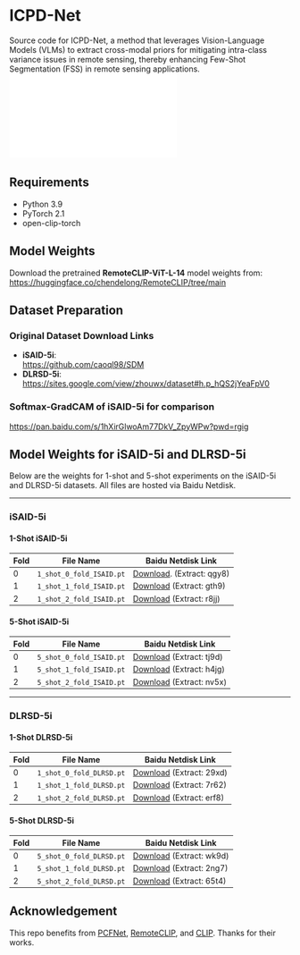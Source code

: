 # ICPD-Net

Source code for ICPD-Net, a method that leverages Vision-Language Models (VLMs) to extract cross-modal priors for mitigating intra-class variance issues in remote sensing, thereby enhancing Few-Shot Segmentation (FSS) in remote sensing applications.
![the overview](./overview.pdf)
## Requirements
- Python 3.9
- PyTorch 2.1
- open-clip-torch

## Model Weights
Download the pretrained ​**RemoteCLIP-ViT-L-14** model weights from:  
https://huggingface.co/chendelong/RemoteCLIP/tree/main

## Dataset Preparation
### Original Dataset Download Links
- ​**iSAID-5i**:  
  https://github.com/caoql98/SDM
- ​**DLRSD-5i**:  
  https://sites.google.com/view/zhouwx/dataset#h.p_hQS2jYeaFpV0
### **Softmax-GradCAM** of iSAID-5i for comparison
  https://pan.baidu.com/s/1hXirGlwoAm77DkV_ZpyWPw?pwd=rgig
## Model Weights for iSAID-5i and DLRSD-5i  
Below are the weights for 1-shot and 5-shot experiments on the iSAID-5i and DLRSD-5i datasets. All files are hosted via Baidu Netdisk.

---

### iSAID-5i  
#### 1-Shot iSAID-5i  
| Fold | File Name                    | Baidu Netdisk Link                                                                 |
|------|------------------------------|------------------------------------------------------------------------------------|
| 0    | `1_shot_0_fold_ISAID.pt`     | [Download](https://pan.baidu.com/s/1ToERONYuVy6syKCUYX_ukQ?pwd=qgy8). (Extract: qgy8) |
| 1    | `1_shot_1_fold_ISAID.pt`     | [Download](https://pan.baidu.com/s/1gOo_Hr1vP7MTS6hdFMfcdg?pwd=gth9) (Extract: gth9) |
| 2    | `1_shot_2_fold_ISAID.pt`     | [Download](https://pan.baidu.com/s/1TK4feEi6NaunlE6P1bFYZQ?pwd=r8jj) (Extract: r8jj) |

#### 5-Shot iSAID-5i  
| Fold | File Name                    | Baidu Netdisk Link                                                                 |
|------|------------------------------|------------------------------------------------------------------------------------|
| 0    | `5_shot_0_fold_ISAID.pt`     | [Download](https://pan.baidu.com/s/1wp8gZpT01JkTiKt51TWRyA?pwd=tj9d) (Extract: tj9d) |
| 1    | `5_shot_1_fold_ISAID.pt`     | [Download](https://pan.baidu.com/s/1gfQIA4qID60PUPFB_zSx4A?pwd=h4jg) (Extract: h4jg) |
| 2    | `5_shot_2_fold_ISAID.pt`     | [Download](https://pan.baidu.com/s/1ZDTDWGGxOO2_L74psTrXHw?pwd=nv5x) (Extract: nv5x) |

---

### DLRSD-5i  
#### 1-Shot DLRSD-5i  
| Fold | File Name                    | Baidu Netdisk Link                                                                 |
|------|------------------------------|------------------------------------------------------------------------------------|
| 0    | `1_shot_0_fold_DLRSD.pt`     | [Download](https://pan.baidu.com/s/1rd9ahHgt8gtC2IsWqb7k4A?pwd=29xd) (Extract: 29xd) |
| 1    | `1_shot_1_fold_DLRSD.pt`     | [Download](https://pan.baidu.com/s/13pedxzQQjFrFGOj1JjGLSA?pwd=7r62) (Extract: 7r62) |
| 2    | `1_shot_2_fold_DLRSD.pt`     | [Download](https://pan.baidu.com/s/1P1MTMdy7FIi6K35xjqjNnw?pwd=erf8) (Extract: erf8) |

#### 5-Shot DLRSD-5i  
| Fold | File Name                    | Baidu Netdisk Link                                                                 |
|------|------------------------------|------------------------------------------------------------------------------------|
| 0    | `5_shot_0_fold_DLRSD.pt`     | [Download](https://pan.baidu.com/s/198oqwwhuhpSfGbTERdcytg?pwd=wk9d) (Extract: wk9d) |
| 1    | `5_shot_1_fold_DLRSD.pt`     | [Download](https://pan.baidu.com/s/1j-sYTY7045y5VNRk9LHugw?pwd=2ng7) (Extract: 2ng7) |
| 2    | `5_shot_2_fold_DLRSD.pt`     | [Download](https://pan.baidu.com/s/1kOHeQPY3TuXutrlsxNntLw?pwd=65t4) (Extract: 65t4) |



## Acknowledgement
This repo benefits from [PCFNet](https://github.com/TinyAway/PCFNet), [RemoteCLIP](https://github.com/ChenDelong1999/RemoteCLIP), and [CLIP](https://github.com/openai/CLIP). Thanks for their works.
